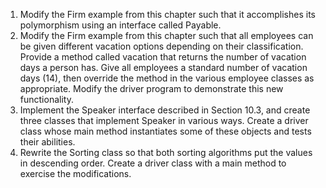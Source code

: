  1. Modify the Firm example from this chapter such that it accomplishes its polymorphism using an interface called Payable.
 2. Modify the Firm example from this chapter such that all employees can be given different vacation options depending on their classification. Provide a method called vacation that returns the number of vacation days a person has. Give all employees a standard number of vacation days (14), then override the method in the various employee classes as appropriate. Modify the driver program to demonstrate this new functionality.  
 3. Implement the Speaker interface described in Section 10.3, and create three classes that implement Speaker in various ways. Create a driver class whose main method instantiates some of these objects and tests their abilities.  
 4. Rewrite the Sorting class so that both sorting algorithms put the values in descending order. Create a driver class with a main method to exercise the modifications.